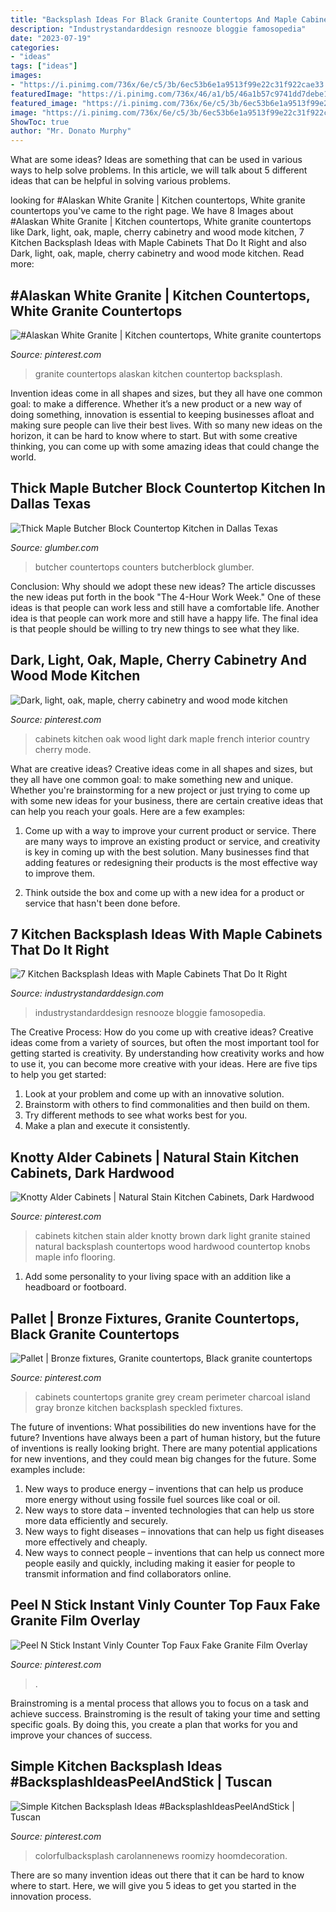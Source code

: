 ```yaml
---
title: "Backsplash Ideas For Black Granite Countertops And Maple Cabinets ~ Industrystandarddesign Resnooze Bloggie Famosopedia"
description: "Industrystandarddesign resnooze bloggie famosopedia"
date: "2023-07-19"
categories:
- "ideas"
tags: ["ideas"]
images:
- "https://i.pinimg.com/736x/6e/c5/3b/6ec53b6e1a9513f99e22c31f922cae33.jpg"
featuredImage: "https://i.pinimg.com/736x/46/a1/b5/46a1b57c9741dd7debe12537529bff18.jpg"
featured_image: "https://i.pinimg.com/736x/6e/c5/3b/6ec53b6e1a9513f99e22c31f922cae33.jpg"
image: "https://i.pinimg.com/736x/6e/c5/3b/6ec53b6e1a9513f99e22c31f922cae33.jpg"
ShowToc: true
author: "Mr. Donato Murphy"
---
```



What are some ideas?
Ideas are something that can be used in various ways to help solve problems. In this article, we will talk about 5 different ideas that can be helpful in solving various problems.

	

		
looking for #Alaskan White Granite | Kitchen countertops, White granite countertops you've came to the right page. We have 8 Images about #Alaskan White Granite | Kitchen countertops, White granite countertops like Dark, light, oak, maple, cherry cabinetry and wood mode kitchen, 7 Kitchen Backsplash Ideas with Maple Cabinets That Do It Right and also Dark, light, oak, maple, cherry cabinetry and wood mode kitchen. Read more:
		
    
## #Alaskan White Granite | Kitchen Countertops, White Granite Countertops

<img loading=lazy src="https://i.pinimg.com/736x/5f/0a/f3/5f0af3661eceb7716d81191463bccdd5--alaskan-white-granite-countertops.jpg" onerror="this.onerror=null;this.src='https://tse4.mm.bing.net/th?id=OIP.w5mVXyqjdO8F1GwGgrg8RAHaJ3&amp;pid=15.1';" alt="#Alaskan White Granite | Kitchen countertops, White granite countertops">

_Source: pinterest.com_

>granite countertops alaskan kitchen countertop backsplash. 

	

Invention ideas come in all shapes and sizes, but they all have one common goal: to make a difference. Whether it’s a new product or a new way of doing something, innovation is essential to keeping businesses afloat and making sure people can live their best lives. With so many new ideas on the horizon, it can be hard to know where to start. But with some creative thinking, you can come up with some amazing ideas that could change the world.

    
## Thick Maple Butcher Block Countertop Kitchen In Dallas Texas

<img loading=lazy src="https://www.glumber.com/images/maple_butcher_block_countertops_2594.jpg" onerror="this.onerror=null;this.src='https://tse1.mm.bing.net/th?id=OIP.ECYR_noPRErNcmRiL91RnAHaFv&amp;pid=15.1';" alt="Thick Maple Butcher Block Countertop Kitchen in Dallas Texas">

_Source: glumber.com_

>butcher countertops counters butcherblock glumber. 

	

Conclusion: Why should we adopt these new ideas?
The article discusses the new ideas put forth in the book "The 4-Hour Work Week." One of these ideas is that people can work less and still have a comfortable life. Another idea is that people can work more and still have a happy life. The final idea is that people should be willing to try new things to see what they like.

    
## Dark, Light, Oak, Maple, Cherry Cabinetry And Wood Mode Kitchen

<img loading=lazy src="https://i.pinimg.com/736x/25/9b/4c/259b4c70647475b5bdae69f079df6f6f.jpg" onerror="this.onerror=null;this.src='https://tse3.mm.bing.net/th?id=OIP.mVrIhh0fYETXbHr-zi4ufgHaKX&amp;pid=15.1';" alt="Dark, light, oak, maple, cherry cabinetry and wood mode kitchen">

_Source: pinterest.com_

>cabinets kitchen oak wood light dark maple french interior country cherry mode. 

	

What are creative ideas?
Creative ideas come in all shapes and sizes, but they all have one common goal: to make something new and unique. Whether you're brainstorming for a new project or just trying to come up with some new ideas for your business, there are certain creative ideas that can help you reach your goals. Here are a few examples: 
1. Come up with a way to improve your current product or service. There are many ways to improve an existing product or service, and creativity is key in coming up with the best solution. Many businesses find that adding features or redesigning their products is the most effective way to improve them. 

2. Think outside the box and come up with a new idea for a product or service that hasn't been done before.

    
## 7 Kitchen Backsplash Ideas With Maple Cabinets That Do It Right

<img loading=lazy src="https://industrystandarddesign.com/wp-content/uploads/2019/07/charlie-allen-renovations-on-instagram-black-granite-countertops-paired-with-natural-maple-cabinets-mint-green-paint-a-distinctive-and-memorable-kitchen-for-these-clients-img-300x300.jpg" onerror="this.onerror=null;this.src='https://tse3.mm.bing.net/th?id=OIP.3BnKK7Li1Ilm8pW7S0zJOwAAAA&amp;pid=15.1';" alt="7 Kitchen Backsplash Ideas with Maple Cabinets That Do It Right">

_Source: industrystandarddesign.com_

>industrystandarddesign resnooze bloggie famosopedia. 

	

The Creative Process: How do you come up with creative ideas?
Creative ideas come from a variety of sources, but often the most important tool for getting started is creativity. By understanding how creativity works and how to use it, you can become more creative with your ideas. Here are five tips to help you get started: 
1. Look at your problem and come up with an innovative solution.
2. Brainstorm with others to find commonalities and then build on them. 
3. Try different methods to see what works best for you. 
4. Make a plan and execute it consistently. 

    
## Knotty Alder Cabinets | Natural Stain Kitchen Cabinets, Dark Hardwood

<img loading=lazy src="https://i.pinimg.com/736x/6e/c5/3b/6ec53b6e1a9513f99e22c31f922cae33.jpg" onerror="this.onerror=null;this.src='https://tse2.mm.bing.net/th?id=OIP.eStaay8qIVCfOzyPZ39fpgHaLG&amp;pid=15.1';" alt="Knotty Alder Cabinets | Natural Stain Kitchen Cabinets, Dark Hardwood">

_Source: pinterest.com_

>cabinets kitchen stain alder knotty brown dark light granite stained natural backsplash countertops wood hardwood countertop knobs maple info flooring. 

	

1. Add some personality to your living space with an addition like a headboard or footboard.

    
## Pallet | Bronze Fixtures, Granite Countertops, Black Granite Countertops

<img loading=lazy src="https://i.pinimg.com/736x/46/a1/b5/46a1b57c9741dd7debe12537529bff18.jpg" onerror="this.onerror=null;this.src='https://tse3.mm.bing.net/th?id=OIP.t-V-uBezbRUvUk6FYSEdjAHaJ3&amp;pid=15.1';" alt="Pallet | Bronze fixtures, Granite countertops, Black granite countertops">

_Source: pinterest.com_

>cabinets countertops granite grey cream perimeter charcoal island gray bronze kitchen backsplash speckled fixtures. 

	

The future of inventions: What possibilities do new inventions have for the future?
Inventions have always been a part of human history, but the future of inventions is really looking bright. There are many potential applications for new inventions, and they could mean big changes for the future. Some examples include:
1. New ways to produce energy – inventions that can help us produce more energy without using fossile fuel sources like coal or oil.
2. New ways to store data – invented technologies that can help us store more data efficiently and securely.
3. New ways to fight diseases – innovations that can help us fight diseases more effectively and cheaply.
4. New ways to connect people – inventions that can help us connect more people easily and quickly, including making it easier for people to transmit information and find collaborators online.

    
## Peel N Stick Instant Vinly Counter Top Faux Fake Granite Film Overlay

<img loading=lazy src="https://i.pinimg.com/736x/89/79/35/897935634b18b08f7a9244d5da53726a--kitchen-granite-countertops-kitchen-backsplash-tile.jpg" onerror="this.onerror=null;this.src='https://tse1.mm.bing.net/th?id=OIP.CkgoBSipafvmz93BXGkMtgHaEK&amp;pid=15.1';" alt="Peel N Stick Instant Vinly Counter Top Faux Fake Granite Film Overlay">

_Source: pinterest.com_

>. 

	

Brainstroming is a mental process that allows you to focus on a task and achieve success. Brainstroming is the result of taking your time and setting specific goals. By doing this, you create a plan that works for you and improve your chances of success.

    
## Simple Kitchen Backsplash Ideas #BacksplashIdeasPeelAndStick | Tuscan

<img loading=lazy src="https://i.pinimg.com/736x/49/60/a4/4960a4b38e6e029c1e14caf994554499.jpg" onerror="this.onerror=null;this.src='https://tse3.mm.bing.net/th?id=OIP.DPUs3C2CAu_CQdd8gfZDiQHaJ3&amp;pid=15.1';" alt="Simple Kitchen Backsplash Ideas #BacksplashIdeasPeelAndStick | Tuscan">

_Source: pinterest.com_

>colorfulbacksplash carolannenews roomizy hoomdecoration. 

	

There are so many invention ideas out there that it can be hard to know where to start. Here, we will give you 5 ideas to get you started in the innovation process.

